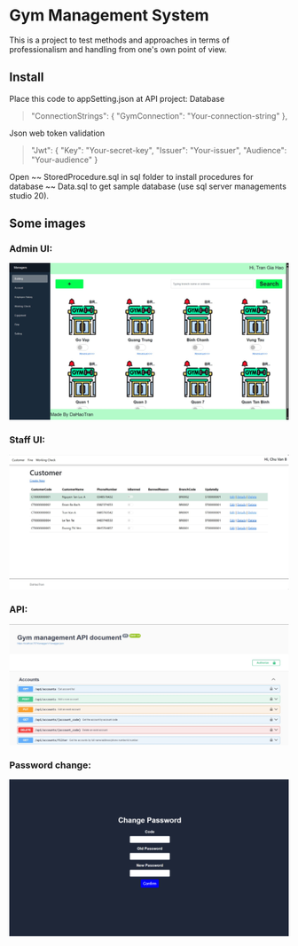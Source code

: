 # Gym Management System
This is a project to test methods and approaches in terms of professionalism and handling from one's own point of view.
## Install
Place this code to appSetting.json at API project:
Database
> "ConnectionStrings": {
  "GymConnection": "Your-connection-string"
},

Json web token validation
> "Jwt": {
  "Key": "Your-secret-key",
  "Issuer": "Your-issuer", 
  "Audience": "Your-audience" 
}

Open ~~ StoredProcedure.sql in sql folder to install procedures for database ~~ Data.sql to get sample database (use sql server managements studio 20).

## Some images
### Admin UI:
![Admin UI](<Screenshot 2025-03-25 123944.jpg>)
### Staff UI:
![Staff UI](<Screenshot 2025-03-25 123316.jpg>)
### API:
![API UI](<Screenshot 2025-03-25 122725.jpg>)
### Password change:
![alt text](<Screenshot 2025-04-10 121345.PNG>)
